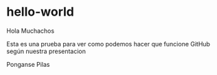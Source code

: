 # hello-world

Hola Muchachos

Esta es una prueba para ver como podemos hacer que funcione GitHub 
según nuestra presentacion

Ponganse Pilas

